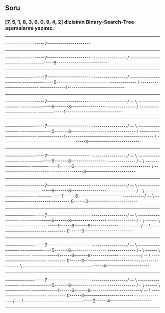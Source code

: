 ## Soru
### [7, 5, 1, 8, 3, 6, 0, 9, 4, 2] dizisinin Binary-Search-Tree aşamalarını yazınız.

---

--------------------7----------------------

---


--------------------7----------------------
------------------/ -----------------------
----------------5--------------------------

---


--------------------7----------------------
------------------/ -----------------------
----------------5--------------------------
-------------- / --------------------------
-------------1-----------------------------

---


--------------------7----------------------
------------------/ -- \ ------------------
----------------5-------8------------------
-------------- / --------------------------
-------------1-----------------------------

---


--------------------7----------------------
------------------/ -- \ ------------------
----------------5-------8------------------
-------------- / --------------------------
-------------1-----------------------------
--------------- \ -------------------------
----------------3--------------------------

---


--------------------7----------------------
------------------/ -- \ ------------------
----------------5-------8------------------
-------------- / - \ --------------------
-------------1------6-----------------------
--------------- \ -------------------------
----------------3-------------------------

---


--------------------7----------------------
------------------/ -- \ ------------------
----------------5-------8------------------
-------------- / - \ ----------------------
-------------1------6----------------------
-----------/ -- \ -------------------------
--------- 0------3-------------------------

---


--------------------7----------------------
------------------/ -- \ ------------------
----------------5-------8------------------
-------------- / - \ ------ \ -------------
-------------1------6-------9--------------
-----------/ -- \ -------------------------
--------- 0------3-------------------------

---


--------------------7----------------------
------------------/ -- \ ------------------
----------------5-------8------------------
-------------- / - \ ------ \ -------------
-------------1------6-------9--------------
-----------/ -- \ -------------------------
--------- 0------3-------------------------
------------------- \ --------------------
--------------------4----------------------

---


--------------------7----------------------
------------------/ -- \ ------------------
----------------5-------8------------------
-------------- / - \ ------ \ -------------
-------------1------6-------9--------------
-----------/ -- \ -------------------------
--------- 0------3-------------------------
----------------/--- \ --------------------
--------------2------4---------------------

---
